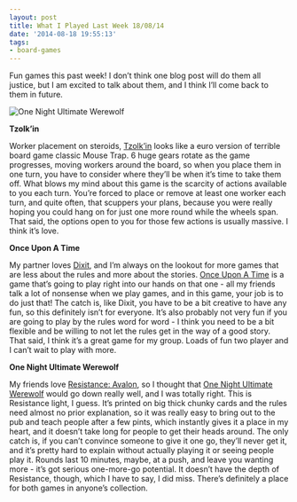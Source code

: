 ```yaml
---
layout: post
title: What I Played Last Week 18/08/14
date: '2014-08-18 19:55:13'
tags:
- board-games
---
```


Fun games this past week! I don’t think one blog post will do them all justice, but I am excited to talk about them, and I think I’ll come back to them in future.

![One Night Ultimate Werewolf](http://www.thirstymeeples.co.uk/images/uploads/games/OneNight.jpg)

**Tzolk’in**

Worker placement on steroids, [Tzolk’in](http://www.thirstymeeples.co.uk/games/tzolkin-the-mayan-calendar) looks like a euro version of terrible board game classic Mouse Trap. 6 huge gears rotate as the game progresses, moving workers around the board, so when you place them in one turn, you have to consider where they’ll be when it’s time to take them off. What blows my mind about this game is the scarcity of actions available to you each turn. You’re forced to place or remove at least one worker each turn, and quite often, that scuppers your plans, because you were really hoping you could hang on for just one more round while the wheels span. That said, the options open to you for those few actions is usually massive. I think it’s love.

**Once Upon A Time**

My partner loves [Dixit](http://www.thirstymeeples.co.uk/games/dixit), and I’m always on the lookout for more games that are less about the rules and more about the stories. [Once Upon A Time](http://www.thirstymeeples.co.uk/games/once-upon-a-time-the-storytelling-card-game) is a game that’s going to play right into our hands on that one - all my friends talk a lot of nonsense when we play games, and in this game, your job is to do just that! The catch is, like Dixit, you have to be a bit creative to have any fun, so this definitely isn’t for everyone. It’s also probably not very fun if you are going to play by the rules word for word - I think you need to be a bit flexible and be willing to not let the rules get in the way of a good story. That said, I think it’s a great game for my group. Loads of fun two player and I can’t wait to play with more.

**One Night Ultimate Werewolf**

My friends love [Resistance: Avalon](http://www.thirstymeeples.co.uk/games/the-resistance-avalon), so I thought that [One Night Ultimate Werewolf](http://www.thirstymeeples.co.uk/games/one-night-ultimate-werewolf) would go down really well, and I was totally right. This is Resistance light, I guess. It’s printed on big thick chunky cards and the rules need almost no prior explanation, so it was really easy to bring out to the pub and teach people after a few pints, which instantly gives it a place in my heart, and it doesn’t take long for people to get their heads around. The only catch is, if you can’t convince someone to give it one go, they’ll never get it, and it’s pretty hard to explain without actually playing it or seeing people play it. Rounds last 10 minutes, maybe, at a push, and leave you wanting more - it’s got serious one-more-go potential. It doesn’t have the depth of Resistance, though, which I have to say, I did miss. There’s definitely a place for both games in anyone’s collection.